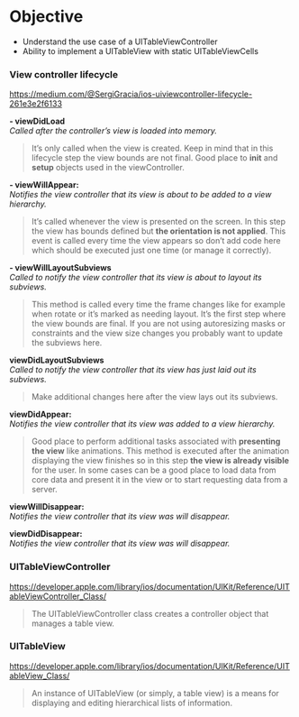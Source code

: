 # Objective
* Understand the use case of a UITableViewController
* Ability to implement a UITableView with static UITableViewCells

### View controller lifecycle
https://medium.com/@SergiGracia/ios-uiviewcontroller-lifecycle-261e3e2f6133  

**- viewDidLoad**  
*Called after the controller’s view is loaded into memory.*  
> It’s only called when the view is created. Keep in mind that in this lifecycle step the view bounds are not final. Good place to **init** and **setup** objects used in the viewController.

**- viewWillAppear:**  
*Notifies the view controller that its view is about to be added to a view hierarchy.*  
> It’s called whenever the view is presented on the screen. In this step the view has bounds defined but **the orientation is not applied**. This event is called every time the view appears so don’t add code here which should be executed just one time (or manage it correctly).

**- viewWillLayoutSubviews**  
*Called to notify the view controller that its view is about to layout its subviews.*  
> This method is called every time the frame changes like for example when rotate or it’s marked as needing layout. It’s the first step where the view bounds are final. If you are not using autoresizing masks or constraints and the view size changes you probably want to update the subviews here.

**viewDidLayoutSubviews**  
*Called to notify the view controller that its view has just laid out its subviews.*  
> Make additional changes here after the view lays out its subviews.

**viewDidAppear:**  
*Notifies the view controller that its view was added to a view hierarchy.*  
> Good place to perform additional tasks associated with **presenting the view** like animations. This method is executed after the animation displaying the view finishes so in this step **the view is already visible** for the user. In some cases can be a good place to load data from core data and present it in the view or to start requesting data from a server.

**viewWillDisappear:**    
*Notifies the view controller that its view was will disappear.*

**viewDidDisappear:**   
*Notifies the view controller that its view was will disappear.*



### UITableViewController  
https://developer.apple.com/library/ios/documentation/UIKit/Reference/UITableViewController_Class/  
> The UITableViewController class creates a controller object that manages a table view.

### UITableView  
https://developer.apple.com/library/ios/documentation/UIKit/Reference/UITableView_Class/  
> An instance of UITableView (or simply, a table view) is a means for displaying and editing hierarchical lists of information.


